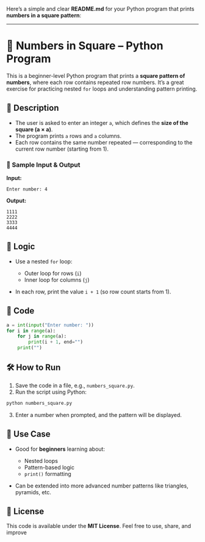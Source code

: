 Here’s a simple and clear **README.md** for your Python program that prints **numbers in a square pattern**:

---

# 🔢 Numbers in Square – Python Program

This is a beginner-level Python program that prints a **square pattern of numbers**, where each row contains repeated row numbers. It’s a great exercise for practicing nested `for` loops and understanding pattern printing.

## 📌 Description

* The user is asked to enter an integer `a`, which defines the **size of the square (a × a)**.
* The program prints `a` rows and `a` columns.
* Each row contains the same number repeated — corresponding to the current row number (starting from 1).

### 🧾 Sample Input & Output

**Input:**

```
Enter number: 4
```

**Output:**

```
1111  
2222  
3333  
4444  
```

## 🧠 Logic

* Use a nested `for` loop:

  * Outer loop for rows (`i`)
  * Inner loop for columns (`j`)
* In each row, print the value `i + 1` (so row count starts from 1).

## 🧾 Code

```python
a = int(input("Enter number: "))
for i in range(a):
    for j in range(a):
        print(i + 1, end="")
    print("")
```

## 🛠️ How to Run

1. Save the code in a file, e.g., `numbers_square.py`.
2. Run the script using Python:

```bash
python numbers_square.py
```

3. Enter a number when prompted, and the pattern will be displayed.

## 🎯 Use Case

* Good for **beginners** learning about:

  * Nested loops
  * Pattern-based logic
  * `print()` formatting

* Can be extended into more advanced number patterns like triangles, pyramids, etc.

## 📄 License

This code is available under the **MIT License**.
Feel free to use, share, and improve

